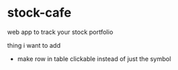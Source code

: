 # stock-cafe
web app to track your stock portfolio

thing i want to add
- make row in table clickable instead of just the symbol